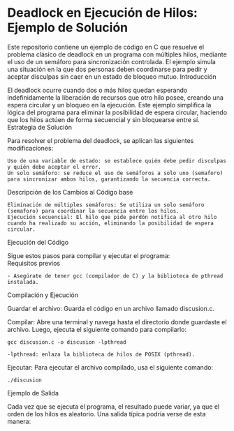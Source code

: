 # Deadlock en Ejecución de Hilos: Ejemplo de Solución

Este repositorio contiene un ejemplo de código en C que resuelve el problema clásico de deadlock en un programa con múltiples hilos, mediante el uso de un semáforo para sincronización controlada. El ejemplo simula una situación en la que dos personas deben coordinarse para pedir y aceptar disculpas sin caer en un estado de bloqueo mutuo.
Introducción

El deadlock ocurre cuando dos o más hilos quedan esperando indefinidamente la liberación de recursos que otro hilo posee, creando una espera circular y un bloqueo en la ejecución. Este ejemplo simplifica la lógica del programa para eliminar la posibilidad de espera circular, haciendo que los hilos actúen de forma secuencial y sin bloquearse entre sí.
Estrategia de Solución

Para resolver el problema del deadlock, se aplican las siguientes modificaciones:

    Uso de una variable de estado: se establece quién debe pedir disculpas y quién debe aceptar el error.
    Un solo semáforo: se reduce el uso de semáforos a solo uno (semaforo) para sincronizar ambos hilos, garantizando la secuencia correcta.
    
Descripción de los Cambios al Código base

    Eliminación de múltiples semáforos: Se utiliza un solo semáforo (semaforo) para coordinar la secuencia entre los hilos.
    Ejecución secuencial: El hilo que pide perdón notifica al otro hilo cuando ha realizado su acción, eliminando la posibilidad de espera circular.

Ejecución del Código

Sigue estos pasos para compilar y ejecutar el programa:  
  Requisitos previos

    - Asegúrate de tener gcc (compilador de C) y la biblioteca de pthread instalada.

Compilación y Ejecución

  Guardar el archivo: Guarda el código en un archivo llamado discusion.c.

  Compilar: Abre una terminal y navega hasta el directorio donde guardaste el archivo. Luego, ejecuta el siguiente comando para compilarlo:
  
    gcc discusion.c -o discusion -lpthread

    -lpthread: enlaza la biblioteca de hilos de POSIX (pthread).

Ejecutar: Para ejecutar el archivo compilado, usa el siguiente comando:

    ./discusion

Ejemplo de Salida

Cada vez que se ejecuta el programa, el resultado puede variar, ya que el orden de los hilos es aleatorio. Una salida típica podría verse de esta manera:
